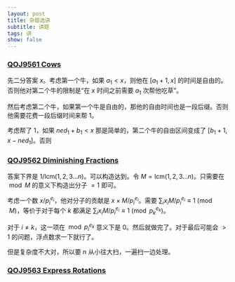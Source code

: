 ```yaml
---
layout: post
title: 杂题选讲
subtitle: 讲题
tags: 讲
show: false
---
```


### [QOJ9561 Cows](https://qoj.ac/contest/1890/problem/9961)

先二分答案 $x$。考虑第一个牛，如果 $a_1<x$，则他在 $[a_1+1,x]$ 的时间是自由的。否则他对第二个牛的限制是“在 $x$ 时间之前需要 $a_1$ 次帮他吃草”。

然后考虑第二个牛，如果第一个牛是自由的，那他的自由时间也是一段后缀。否则他需要花费一段后缀时间来帮 $1$。

考虑帮了 $1$，如果 $ned_1+b_1<x$ 那是简单的，第二个牛的自由区间变成了 $[b_1+1,x-ned_1]$。否则

### [QOJ9562 Diminishing Fractions](https://qoj.ac/contest/1890/problem/9962)

答案下界是 $1/\text{lcm}(1,2,3\dots n)$。可以构造达到。令 $M=\text{lcm}(1,2,3\dots n)$。只需要在 $\bmod M$ 的意义下构造出分子 $=1$ 即可。

考虑一个数 $x/p_i^{e_i}$，他对分子的贡献是 $x\times M/p_i^{e_i}$。需要 $\sum_i x_i M/p_i^{e_i}\equiv 1\pmod M$，等价于对于每个 $k$ 都满足 $\sum_i x_i M/p_i^{e_i}\equiv 1\pmod p_k^{e_k}$。

对于 $i\not= k$，这一项在 $\bmod p_i^{e_k}$ 意义下是 $0$。然后就做完了。对于最后可能会 $>1$ 的问题，浮点数求一下就行了。

但是复杂度不大对，所以要 $n$ 从小往大扫，一遍扫一边处理。

### [QOJ9563 Express Rotations](https://qoj.ac/contest/1890/problem/9963)

